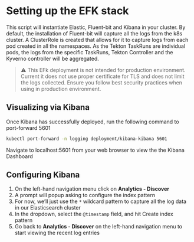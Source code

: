 # Setting up the EFK stack

This script will instantiate Elastic, Fluent-bit and Kibana in your cluster.
By default, the installation of Fluent-bit will capture all the logs from the
k8s cluster. A ClusterRole is created that allows for it to capture logs from
each pod created in all the namespaces. As the Tekton TaskRuns are individual
pods, the logs from the specific TaskRuns, Tekton Controller
and the Kyverno controller will be aggregated.

> :warning: This EFk deployment is not intended for production environment.
Current it does not use proper certificate for TLS and does not limit the logs
collected. Ensure you follow best security practices when using in production environment.

## Visualizing via Kibana

Once Kibana has successfully deployed, run the following
command to port-forward 5601

```bash
kubectl port-forward -n logging deployment/kibana-kibana 5601
```

Navigate to localhost:5601 from your web browser to view the the Kibana Dashboard

## Configuring Kibana

1. On the left-hand navigation menu click on **Analytics - Discover**
2. A prompt will popup asking to configure the index pattern
3. For now, we’ll just use the `*` wildcard pattern to capture all the log data
in our Elasticsearch cluster
4. In the dropdown, select the `@timestamp` field, and hit Create index pattern
5. Go back to **Analytics - Discover** on the left-hand navigation menu to start
viewing the recent log entries
